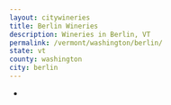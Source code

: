 ```yaml
---
layout: citywineries
title: Berlin Wineries
description: Wineries in Berlin, VT
permalink: /vermont/washington/berlin/
state: vt
county: washington
city: berlin
---
```

-
